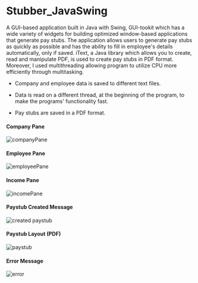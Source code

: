 # Stubber_JavaSwing
A GUI-based application built in Java with Swing, GUI-tookit which has a wide variety of widgets for building optimized window-based applications that generate pay stubs. The application allows users to generate pay stubs as quickly as possible and has the ability to fill in employee's details automatically, only if saved. iText, a Java library which allows you to create, read and manipulate PDF, is used to create pay stubs in PDF format.
Moreover, I used multithreading allowing program to utilize CPU more efficiently through multitasking.



- Company and employee data is saved to different text files.

- Data is read on a different thread, at the beginning of the program, to make the programs' functionality fast.

- Pay stubs are saved in a PDF format. <br/>

#### Company Pane
![companyPane](https://user-images.githubusercontent.com/90580293/204473483-9369460a-915b-448d-8da8-0ecba87018cc.png)

#### Employee Pane
![employeePane](https://user-images.githubusercontent.com/90580293/204473527-8938fd63-62ca-4889-991e-9bd476b386d7.png)

#### Income Pane
![incomePane](https://user-images.githubusercontent.com/90580293/204473542-d0a9e7d9-706c-4a54-a5b2-d7ca03b0b163.png)

#### Paystub Created Message
![created paystub](https://user-images.githubusercontent.com/90580293/204473561-7055db82-a929-4a36-9c54-56817c69c168.png)

#### Paystub Layout (PDF)
![paystub](https://user-images.githubusercontent.com/90580293/204473580-15afaa4c-7948-4552-8650-2d561d528a5d.png)

#### Error Message
![error](https://user-images.githubusercontent.com/90580293/204473590-caf40cd8-be01-420f-ba67-5fde2783685e.png)
